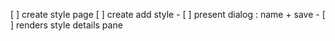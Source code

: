  [ ] create style page
 [ ] create add style 
    - [ ] present dialog : name + save
    - [ ] renders style details pane
